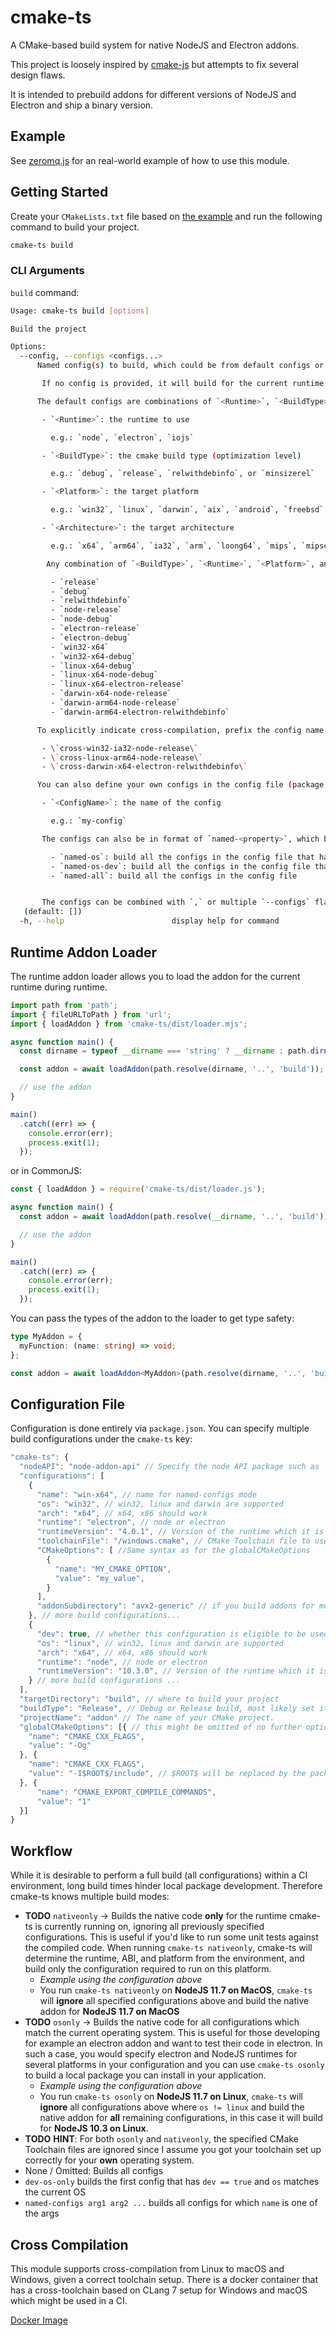# cmake-ts

A CMake-based build system for native NodeJS and Electron addons.

This project is loosely inspired by [cmake-js](https://github.com/cmake-js/cmake-js) but attempts to fix several design flaws.

It is intended to prebuild addons for different versions of NodeJS and Electron and ship a binary version.

## Example

See [zeromq.js](https://github.com/zeromq/zeromq.js) for an real-world example of how to use this module.

## Getting Started

Create your `CMakeLists.txt` file based on [the example](/example/CMakeLists.txt) and run the following command to build your project.

```bash
cmake-ts build
```

### CLI Arguments

`build` command:

```sh
Usage: cmake-ts build [options]

Build the project

Options:
  --config, --configs <configs...>
      Named config(s) to build, which could be from default configs or the ones defined in the config file (package.json)

       If no config is provided, it will build for the current runtime on the current system with the Release build type

      The default configs are combinations of `<Runtime>`, `<BuildType>`, `<Platform>`, and `<Architecture>`.

       - `<Runtime>`: the runtime to use

         e.g.: `node`, `electron`, `iojs`

       - `<BuildType>`: the cmake build type (optimization level)

         e.g.: `debug`, `release`, `relwithdebinfo`, or `minsizerel`

       - `<Platform>`: the target platform

         e.g.: `win32`, `linux`, `darwin`, `aix`, `android`, `freebsd`, `haiku`, `openbsd`, `sunos`, `cygwin`, `netbsd`

       - `<Architecture>`: the target architecture

         e.g.: `x64`, `arm64`, `ia32`, `arm`, `loong64`, `mips`, `mipsel`, `ppc`, `ppc64`, `riscv64`, `s390`, `s390x`

        Any combination of `<BuildType>`, `<Runtime>`, `<Platform>`, and `<Architecture>` is valid. Some examples:

         - `release`
         - `debug`
         - `relwithdebinfo`
         - `node-release`
         - `node-debug`
         - `electron-release`
         - `electron-debug`
         - `win32-x64`
         - `win32-x64-debug`
         - `linux-x64-debug`
         - `linux-x64-node-debug`
         - `linux-x64-electron-release`
         - `darwin-x64-node-release`
         - `darwin-arm64-node-release`
         - `darwin-arm64-electron-relwithdebinfo`

      To explicitly indicate cross-compilation, prefix the config name with \`cross-\`:

       - \`cross-win32-ia32-node-release\`
       - \`cross-linux-arm64-node-release\`
       - \`cross-darwin-x64-electron-relwithdebinfo\`

      You can also define your own configs in the config file (package.json).

       - `<ConfigName>`: the name of the config

         e.g.: `my-config`

       The configs can also be in format of `named-<property>`, which builds the configs that match the property.

         - `named-os`: build all the configs in the config file that have the same OS
         - `named-os-dev`: build all the configs in the config file that have the same OS and `dev` is true
         - `named-all`: build all the configs in the config file


       The configs can be combined with `,` or multiple `--configs` flags. They will be merged together.
   (default: [])
  -h, --help                        display help for command
```

## Runtime Addon Loader

The runtime addon loader allows you to load the addon for the current runtime during runtime.

```ts
import path from 'path';
import { fileURLToPath } from 'url';
import { loadAddon } from 'cmake-ts/dist/loader.mjs';

async function main() {
  const dirname = typeof __dirname === 'string' ? __dirname : path.dirname(fileURLToPath(import.meta.url));

  const addon = await loadAddon(path.resolve(dirname, '..', 'build'));

  // use the addon
}

main()
  .catch((err) => {
    console.error(err);
    process.exit(1);
  });
```

or in CommonJS:

```js
const { loadAddon } = require('cmake-ts/dist/loader.js');

async function main() {
  const addon = await loadAddon(path.resolve(__dirname, '..', 'build'));

  // use the addon
}

main()
  .catch((err) => {
    console.error(err);
    process.exit(1);
  });
```

You can pass the types of the addon to the loader to get type safety:

```ts
type MyAddon = {
  myFunction: (name: string) => void;
};

const addon = await loadAddon<MyAddon>(path.resolve(dirname, '..', 'build'));
```

## Configuration File

Configuration is done entirely via `package.json`. You can specify multiple build configurations under the `cmake-ts` key:

```js
"cmake-ts": {
  "nodeAPI": "node-addon-api" // Specify the node API package such as `node-addon-api`, `nan`, or the path to a directory that has the nodeAPI header. Default is `node-addon-api`, a warning is emitted if nan is used
  "configurations": [
    {
      "name": "win-x64", // name for named-configs mode
      "os": "win32", // win32, linux and darwin are supported
      "arch": "x64", // x64, x86 should work
      "runtime": "electron", // node or electron
      "runtimeVersion": "4.0.1", // Version of the runtime which it is built
      "toolchainFile": "/windows.cmake", // CMake Toolchain file to use for crosscompiling
      "CMakeOptions": [ //Same syntax as for the globalCMakeOptions
        {
          "name": "MY_CMAKE_OPTION",
          "value": "my_value",
        }
      ],
      "addonSubdirectory": "avx2-generic" // if you build addons for multiple architectures in high performance scenarios, you can put the addon inside another subdirectory
    }, // more build configurations...
    {
      "dev": true, // whether this configuration is eligible to be used in a dev test build
      "os": "linux", // win32, linux and darwin are supported
      "arch": "x64", // x64, x86 should work
      "runtime": "node", // node or electron
      "runtimeVersion": "10.3.0", // Version of the runtime which it is built
    } // more build configurations ...
  ],
  "targetDirectory": "build", // where to build your project
  "buildType": "Release", // Debug or Release build, most likely set it to Release
  "projectName": "addon" // The name of your CMake project.
  "globalCMakeOptions": [{ // this might be omitted of no further options should be passed to CMake
    "name": "CMAKE_CXX_FLAGS",
    "value": "-Og"
  }, {
    "name": "CMAKE_CXX_FLAGS",
    "value": "-I$ROOT$/include", // $ROOT$ will be replaced by the package.json directory
  }, {
      "name": "CMAKE_EXPORT_COMPILE_COMMANDS",
      "value": "1"
  }]
}
```

## Workflow

While it is desirable to perform a full build (all configurations) within a CI environment, long build times hinder local package development. Therefore cmake-ts knows multiple build modes:

- **TODO** `nativeonly` -> Builds the native code **only** for the runtime cmake-ts is currently running on, ignoring all previously specified configurations. This is useful if you'd like to run some unit tests against the compiled code. When running `cmake-ts nativeonly`, cmake-ts will determine the runtime, ABI, and platform from the environment, and build only the configuration required to run on this platform.
  - _Example using the configuration above_
  - You run `cmake-ts nativeonly` on **NodeJS 11.7 on MacOS**, `cmake-ts` will **ignore** all specified configurations above and build the native addon for **NodeJS 11.7 on MacOS**
- **TODO** `osonly` -> Builds the native code for all configurations which match the current operating system. This is useful for those developing for example an electron addon and want to test their code in electron. In such a case, you would specify electron and NodeJS runtimes for several platforms in your configuration and you can use `cmake-ts osonly` to build a local package you can install in your application.
  - _Example using the configuration above_
  - You run `cmake-ts osonly` on **NodeJS 11.7 on Linux**, `cmake-ts` will **ignore** all configurations above where `os != linux` and build the native addon for **all** remaining configurations, in this case it will build for **NodeJS 10.3 on Linux**.
- **TODO** **HINT**: For both `osonly` and `nativeonly`, the specified CMake Toolchain files are ignored since I assume you got your toolchain set up correctly for your **own** operating system.
- None / Omitted: Builds all configs
- `dev-os-only` builds the first config that has `dev == true` and `os` matches the current OS
- `named-configs arg1 arg2 ...` builds all configs for which `name` is one of the args

## Cross Compilation

This module supports cross-compilation from Linux to macOS and Windows, given a correct toolchain setup. There is a docker container that has a cross-toolchain based on CLang 7 setup for Windows and macOS which might be used in a CI.

[Docker Image](https://hub.docker.com/r/martin31821/crossdev)
